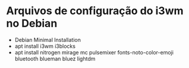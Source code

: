 # Arquivos de configuração do i3wm no Debian

- Debian Minimal Installation
- apt install i3wm i3blocks
- apt install nitrogen mirage mc pulsemixer fonts-noto-color-emoji bluetooth blueman bluez lightdm
